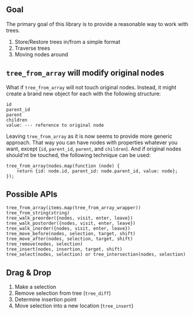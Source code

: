 ## Goal

The primary goal of this library is to provide a reasonable
way to work with trees.

1. Store/Restore trees in/from a simple format
2. Traverse trees
3. Moving nodes around

## `tree_from_array` will modify original nodes

What if `tree_from_array` will not touch original nodes. Instead,
it might create a brand new object for each with the following
structure:

    id
    parent_id 
    parent
    children
    value: --- reference to original node

Leaving `tree_from_array` as it is now seems to provide more
generic approach. That way you can have nodes with properties
whatever you want, except (`id`, `parent_id`, `parent`, and
`children`). And if original nodes should'nt be touched, the
following technique can be used:

    tree_from_array(nodes.map(function (node) {
        return {id: node.id, parent_id: node.parent_id, value: node};
    });

## Possible APIs

    tree_from_array(items.map(tree_from_array_wrapper))
    tree_from_string(string)
    tree_walk_preorder({nodes, visit, enter, leave})
    tree_walk_postorder({nodes, visit, enter, leave})
    tree_walk_inorder({nodes, visit, enter, leave})
    tree_move_before(nodes, selection, target, shift)
    tree_move_after(nodes, selection, target, shift)
    tree_remove(nodes, selection)
    tree_insert(nodes, insertion, target, shift)
    tree_select(nodes, selection) or tree_intersection(nodes, selection)

## Drag & Drop

1. Make a selection
2. Remove selection from tree (`tree_diff`)
3. Determine insertion point
4. Move selection into a new location (`tree_insert`)

